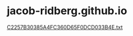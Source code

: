 # jacob-ridberg.github.io
[C2257B30385A4FC360D65F0DCD033B4E.txt](https://github.com/jacob-ridberg/jacob-ridberg.github.io/files/12557296/C2257B30385A4FC360D65F0DCD033B4E.txt)
